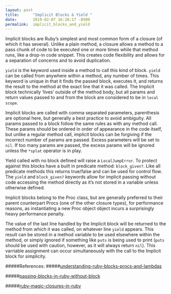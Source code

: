 ```yaml
---
layout: post
title:      "Implicit Blocks & Yield "
date:       2019-02-07 16:28:17 -0500
permalink:  implicit_blocks_and_yield
---
```



Implicit blocks are Ruby’s simplest and most common form of a closure (of which it has several). Unlike a plain method, a closure allows a method to a pass chunk of code to be executed one or more times while that method runs, like a drop-in code snippet. This creates code flexibility and allows for a separation of concerns and to avoid duplication.

`yield` is the keyword used inside a method to call this kind of block. `yield` can be called from anywhere within a method, any number of times. This keyword is unique in that it finds the passed block, executes it, and returns the result to the method at the exact line that it was called.  The Implicit block technically ‘lives’ outside of the method body, but all params and return values passed to and from the block are considered to be in `local scope`.

Implicit blocks are called with comma separated parameters, parenthesis are optional here, but generally a best practice to avoid ambiguity. All params passed to a block follow the same rules as with any method call. These params should be ordered in order of appearance in the code itself, but unlike a regular method call,  implicit blocks can be forgiving if the incorrect number of params are passed. Excess parameters will be set to `nil`. If too many params are passed, the excess params will be ignored unless the `*splat` operator is in play.

Yield called with no block defined will raise a `LocalJumpError`. To protect against this 
blocks have a built in predicate method: `block_given?`. Like all predicate methods this returns true/false and can be used for control flow. The `yield` and `block_given?` keywords allow for implicit passing without code accessing the method directly as it’s not stored in a variable unless otherwise defined.

Implicit blocks belong to the Proc class, but are generally preferred to their parent counterpart Procs (one of the other closure types), for performance reasons, as instantiating a new Proc object object incurs a surprisingly heavy performance penalty.

The value of the last line handled by the Implicit block will be returned to the method from which it was called, on whatever line `yield` appears. This result can be stored in a method variable to be used elsewhere within the method, or simply ignored if something like `puts` is being used to print (`puts` should be used with caution, however, as it will always return `nil`).  This varriable assignment can occur simultaneously with the call to the Implicit block for simplicity.

#####References:
#####[understanding-ruby-blocks-procs-and-lambdas](https://reactive.io/tips/2008/12/21/understanding-ruby-blocks-procs-and-lambdas)

#####[passing-blocks-in-ruby-without-block](https://mudge.name/2011/01/26/passing-blocks-in-ruby-without-block.html)

#####[ruby-magic-closures-in-ruby](https://blog.appsignal.com/2018/09/04/ruby-magic-closures-in-ruby-blocks-procs-and-lambdas.html)
